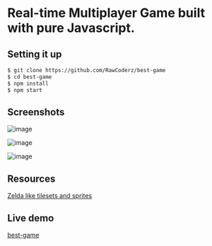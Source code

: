 Real-time Multiplayer Game built with pure Javascript.
============================

Setting it up
----------

```bash
$ git clone https://github.com/RawCoderz/best-game
$ cd best-game
$ npm install
$ npm start
```

Screenshots
----------

![image](https://cloud.githubusercontent.com/assets/9355208/24334029/9aa6ae26-1280-11e7-854d-eb0655a965cc.png)

![image](https://cloud.githubusercontent.com/assets/9355208/24334045/c0dceaba-1280-11e7-84db-e5b5f840d9a4.png)

![image](https://cloud.githubusercontent.com/assets/9355208/24334052/e1081aa8-1280-11e7-8ed4-0c84d1bc30c8.png)

Resources
----------
[Zelda like tilesets and sprites](opengameart.org/content/zelda-like-tilesets-and-sprites)

Live demo
----------
[best-game](https://best--game.herokuapp.com/)
